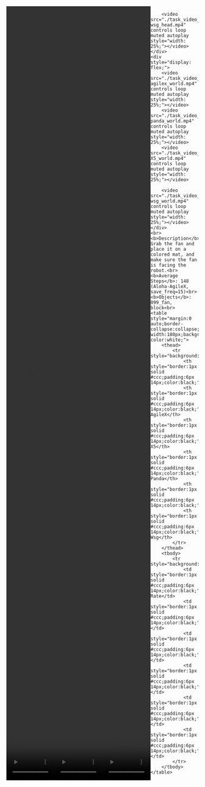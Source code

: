 <!DOCTYPE html>
<html lang="en">
<body>
    <div style="display: flex;">
        <video src="./task_video_clean/place_fan/aloha-agilex_head.mp4" controls loop muted autoplay style="width: 25%;"></video>
        <video src="./task_video_clean/place_fan/franka-panda_head.mp4" controls loop muted autoplay style="width: 25%;"></video>
        <video src="./task_video_clean/place_fan/ARX-X5_head.mp4" controls loop muted autoplay style="width: 25%;"></video>
        
        <video src="./task_video_clean/place_fan/ur5-wsg_head.mp4" controls loop muted autoplay style="width: 25%;"></video>
    </div>
    <div style="display: flex;">
        <video src="./task_video_clean/place_fan/aloha-agilex_world.mp4" controls loop muted autoplay style="width: 25%;"></video>
        <video src="./task_video_clean/place_fan/franka-panda_world.mp4" controls loop muted autoplay style="width: 25%;"></video>
        <video src="./task_video_clean/place_fan/ARX-X5_world.mp4" controls loop muted autoplay style="width: 25%;"></video>
        
        <video src="./task_video_clean/place_fan/ur5-wsg_world.mp4" controls loop muted autoplay style="width: 25%;"></video>
    </div>
    <br><b>Description</b>: Grab the fan and place it on a colored mat, and make sure the fan is facing the robot.<br>
    <b>Average Steps</b>: 148 (Aloha-AgileX, save_freq=15)<br>
    <b>Objects</b>: 099_fan, block<br>
    <table style="margin:0 auto;border-collapse:collapse;width:auto;min-width:180px;background-color:white;">
        <thead>
            <tr style="background:#f0f0f0;">
                <th style="border:1px solid #ccc;padding:6px 14px;color:black;">Embodiments</th>
                <th style="border:1px solid #ccc;padding:6px 14px;color:black;">Aloha-AgileX</th>
                <th style="border:1px solid #ccc;padding:6px 14px;color:black;">ARX-X5</th>
                <th style="border:1px solid #ccc;padding:6px 14px;color:black;">Franka-Panda</th>
                <th style="border:1px solid #ccc;padding:6px 14px;color:black;">Piper</th>
                <th style="border:1px solid #ccc;padding:6px 14px;color:black;">UR5-Wsg</th>
            </tr>
        </thead>
        <tbody>
            <tr style="background:white;">
                <td style="border:1px solid #ccc;padding:6px 14px;color:black;">Success Rate</td>
                <td style="border:1px solid #ccc;padding:6px 14px;color:black;">95%</td>
                <td style="border:1px solid #ccc;padding:6px 14px;color:black;">93%</td>
                <td style="border:1px solid #ccc;padding:6px 14px;color:black;">83%</td>
                <td style="border:1px solid #ccc;padding:6px 14px;color:black;">0%</td>
                <td style="border:1px solid #ccc;padding:6px 14px;color:black;">65%</td>
            </tr>
        </tbody>
    </table>
</body>
</html>
